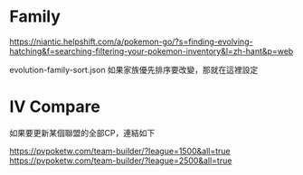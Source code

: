 # Family

https://niantic.helpshift.com/a/pokemon-go/?s=finding-evolving-hatching&f=searching-filtering-your-pokemon-inventory&l=zh-hant&p=web

evolution-family-sort.json
如果家族優先排序要改變，那就在這裡設定

# IV Compare

如果要更新某個聯盟的全部CP，連結如下

https://pvpoketw.com/team-builder/?league=1500&all=true
https://pvpoketw.com/team-builder/?league=2500&all=true